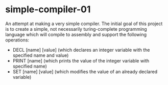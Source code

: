 # simple-compiler-01
An attempt at making a very simple compiler.
The initial goal of this project is to create a simple, not necessarily turing-complete programming language which will compile to assembly and support the following operations:
- DECL [name] [value] (which declares an integer variable with the specified name and value)
- PRINT [name] (which prints the value of the integer variable with specified name)
- SET [name] [value] (which modifies the value of an already declared variable)

